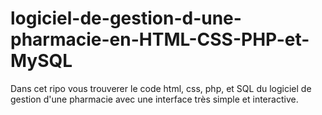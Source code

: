# logiciel-de-gestion-d-une-pharmacie-en-HTML-CSS-PHP-et-MySQL
Dans cet ripo vous trouverer le code html, css, php, et SQL du logiciel de gestion d'une pharmacie avec une interface très simple et interactive.
